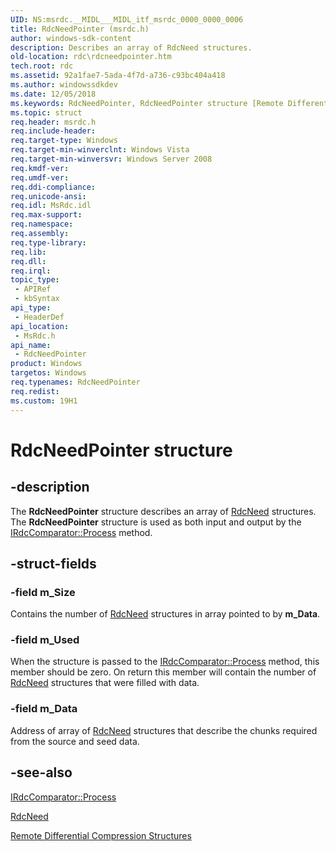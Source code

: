 ```yaml
---
UID: NS:msrdc.__MIDL___MIDL_itf_msrdc_0000_0000_0006
title: RdcNeedPointer (msrdc.h)
author: windows-sdk-content
description: Describes an array of RdcNeed structures.
old-location: rdc\rdcneedpointer.htm
tech.root: rdc
ms.assetid: 92a1fae7-5ada-4f7d-a736-c93bc404a418
ms.author: windowssdkdev
ms.date: 12/05/2018
ms.keywords: RdcNeedPointer, RdcNeedPointer structure [Remote Differential Compression], fs.rdcneedpointer, msrdc/RdcNeedPointer, rdc.rdcneedpointer
ms.topic: struct
req.header: msrdc.h
req.include-header: 
req.target-type: Windows
req.target-min-winverclnt: Windows Vista
req.target-min-winversvr: Windows Server 2008
req.kmdf-ver: 
req.umdf-ver: 
req.ddi-compliance: 
req.unicode-ansi: 
req.idl: MsRdc.idl
req.max-support: 
req.namespace: 
req.assembly: 
req.type-library: 
req.lib: 
req.dll: 
req.irql: 
topic_type:
 - APIRef
 - kbSyntax
api_type:
 - HeaderDef
api_location:
 - MsRdc.h
api_name:
 - RdcNeedPointer
product: Windows
targetos: Windows
req.typenames: RdcNeedPointer
req.redist: 
ms.custom: 19H1
---
```


# RdcNeedPointer structure


## -description


The <b>RdcNeedPointer</b> structure describes an array 
    of <a href="https://docs.microsoft.com/previous-versions/windows/desktop/api/msrdc/ns-msrdc-__midl___midl_itf_msrdc_0000_0000_0004">RdcNeed</a> structures. The 
    <b>RdcNeedPointer</b> structure is used as both input and output 
    by the <a href="https://docs.microsoft.com/previous-versions/windows/desktop/api/msrdc/nf-msrdc-irdccomparator-process">IRdcComparator::Process</a> method.


## -struct-fields




### -field m_Size

Contains the number of <a href="https://docs.microsoft.com/previous-versions/windows/desktop/api/msrdc/ns-msrdc-__midl___midl_itf_msrdc_0000_0000_0004">RdcNeed</a> structures in array pointed 
      to by <b>m_Data</b>.


### -field m_Used

When the structure is passed to the 
      <a href="https://docs.microsoft.com/previous-versions/windows/desktop/api/msrdc/nf-msrdc-irdccomparator-process">IRdcComparator::Process</a> method, this member 
      should be zero. On return this member will contain the number of 
      <a href="https://docs.microsoft.com/previous-versions/windows/desktop/api/msrdc/ns-msrdc-__midl___midl_itf_msrdc_0000_0000_0004">RdcNeed</a> structures that were filled with data.


### -field m_Data

Address of array of <a href="https://docs.microsoft.com/previous-versions/windows/desktop/api/msrdc/ns-msrdc-__midl___midl_itf_msrdc_0000_0000_0004">RdcNeed</a> structures that describe the 
      chunks required from the source and seed data.


## -see-also




<a href="https://docs.microsoft.com/previous-versions/windows/desktop/api/msrdc/nf-msrdc-irdccomparator-process">IRdcComparator::Process</a>



<a href="https://docs.microsoft.com/previous-versions/windows/desktop/api/msrdc/ns-msrdc-__midl___midl_itf_msrdc_0000_0000_0004">RdcNeed</a>



<a href="https://docs.microsoft.com/previous-versions/windows/desktop/rdc/remote-differential-compression-structures">Remote Differential Compression Structures</a>
 

 

